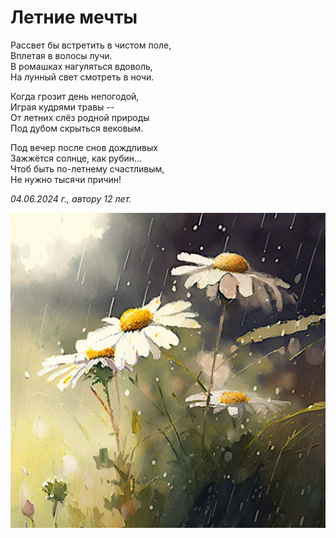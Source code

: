 # Летние мечты

Рассвет бы встретить в чистом поле,  
Вплетая в волосы лучи.  
В ромашках нагуляться вдоволь,  
На лунный свет смотреть в ночи.

Когда грозит день непогодой,  
Играя кудрями травы --  
От летних слёз родной природы  
Под дубом скрыться вековым.

Под вечер после снов дождливых  
Зажжётся солнце, как рубин...  
Чтоб быть по-летнему счастливым,  
Не нужно тысячи причин!

*04.06.2024 г., автору 12 лет.*

![Летние мечты](../images/summer-dreams.jpg)
